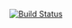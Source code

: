 [![Build Status](https://api.shippable.com/projects/53f2e991c4f33e48022b5360/badge/master)](https://www.shippable.com/projects/53f2e991c4f33e48022b5360)

